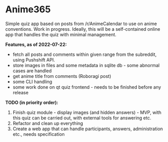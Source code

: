 # Anime365

Simple quiz app based on posts from /r/AnimeCalendar to use on anime conventions. Work in progress.
Ideally, this will be a self-contained online app that handles the quiz with minimal management.

**Features, as of 2022-07-22:**

* fetch all posts and comments within given range from the subreddit, using Pushshift API.
* store images in files and some metadata in sqlite db - some abnormal cases are handled
* get anime title from comments (Roboragi post)
* some CLI handling
* some work done on qt quiz frontend - needs to be finished before any release

**TODO (in priority order):**

1. Finish quiz module - display images (and hidden answers) - MVP, with this quiz can be carried out, with external
   tools for answering etc.
2. Refactor and clean up everything
3. Create a web app that can handle participants, answers, administration etc., needs specification

